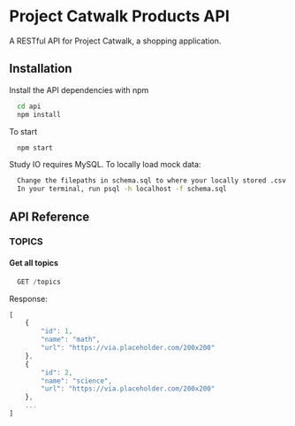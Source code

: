 # Project Catwalk Products API

A RESTful API for Project Catwalk, a shopping application.

## Installation

Install the API dependencies with npm

```bash
  cd api
  npm install
```

To start

```bash
  npm start
```

Study IO requires MySQL. To locally load mock data:

```bash
  Change the filepaths in schema.sql to where your locally stored .csv files are
  In your terminal, run psql -h localhost -f schema.sql
```

## API Reference

### TOPICS
#### Get all topics

```javascript
  GET /topics
```

Response:
```javascript
[
    {
        "id": 1,
        "name": "math",
        "url": "https://via.placeholder.com/200x200"
    },
    {
        "id": 2,
        "name": "science",
        "url": "https://via.placeholder.com/200x200"
    },
    ...
]
```
